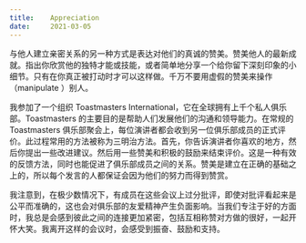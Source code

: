 ```yaml
---
title:    Appreciation
date:     2021-03-05
---
```


与他人建立亲密关系的另一种方式是表达对他们的真诚的赞美。赞美他人的最新成就。指出你欣赏他的独特才能或技能，或者简单地分享一个给你留下深刻印象的小细节。只有在你真正被打动时才可以这样做。千万不要用虚假的赞美来操作（manipulate ）别人。

我参加了一个组织 Toastmasters International，它在全球拥有上千个私人俱乐部。Toastmasters 的主要目的是帮助人们发展他们的沟通和领导能力。在常规的 Toastmasters 俱乐部聚会上，每位演讲者都会收到另一位俱乐部成员的正式评价。此过程常用的方法被称为三明治方法。首先，你告诉演讲者你喜欢的地方，然后你提出一些改进建议。然后用一些赞美和积极的鼓励来结束评价。这是一种有效的反馈方法，同时也能促进了俱乐部成员之间的关系。赞美是建立在正确的基础之上的，所以每个发言的人都保证会因为他们的努力而得到赞赏。

我注意到，在极少数情况下，有成员在这些会议上过分批评，即使对批评看起来是公平而准确的，这也会对俱乐部的友爱精神产生负面影响。当我们专注于好的方面时，我总是会感到彼此之间的连接更加紧密，包括互相称赞对方做的很好，一起开怀大笑。我离开这样的会议时，会感受到振奋、鼓励和支持。

